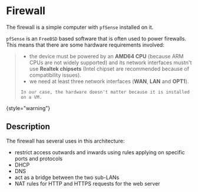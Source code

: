 # Firewall

The firewall is a simple computer with `pfSense` installed on it.

`pfSense` is an `FreeBSD` based software that is often used to power firewalls. This means that there are some hardware requirements involved:
> - the device must be powered by an **AMD64 CPU** (because ARM CPUs are not widely supported) and its network interfaces mustn't use **Realtek chipsets** (Intel chipset are recommended because of compatibility issues).
> - we need at least three network interfaces (**WAN**, **LAN** and **OPT1**).
> 
> `In our case, the hardware doesn't matter because it is installed on a VM.`
> 
{style="warning"}

## Description

The firewall has several uses in this architecture:
- restrict access outwards and inwards using rules applying on specific ports and protocols
- DHCP
- DNS
- act as a bridge between the two sub-LANs
- NAT rules for HTTP and HTTPS requests for the web server